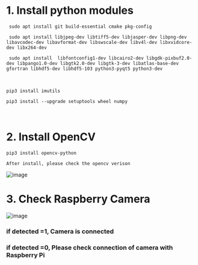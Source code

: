 # 1. Install python modules

     sudo apt install git build-essential cmake pkg-config 
     
     sudo apt install libjpeg-dev libtiff5-dev libjasper-dev libpng-dev libavcodec-dev libavformat-dev libswscale-dev libv4l-dev libxvidcore-dev libx264-dev
     
     sudo apt install  libfontconfig1-dev libcairo2-dev libgdk-pixbuf2.0-dev libpango1.0-dev libgtk2.0-dev libgtk-3-dev libatlas-base-dev gfortran libhdf5-dev libhdf5-103 python3-pyqt5 python3-dev

<br/>

    pip3 install imutils
    
    pip3 install --upgrade setuptools wheel numpy
    
<br/>

#  2. Install OpenCV
    
    pip3 install opencv-python 
    
    After install, please check the opencv verison
    
![image](https://user-images.githubusercontent.com/122161666/224481851-8fab6aa2-2839-40be-af89-61292b5279e0.png)

# 3. Check Raspberry Camera 

![image](https://user-images.githubusercontent.com/122161666/224483414-ffb3dcab-2260-493f-8f91-f2b3053bea49.png)

### if detected =1,  Camera is connected
### if detected =0, Please check connection of camera with Raspberry Pi

    
    
    
